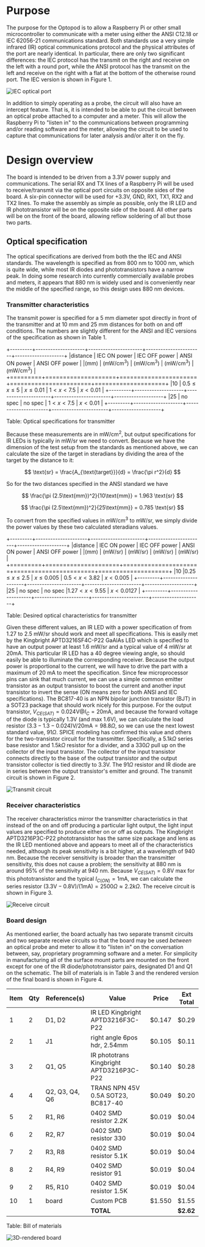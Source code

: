 # Purpose
The purpose for the Optopod is to allow a Raspberry Pi or other small microcontroller to communicate with a meter using either the ANSI C12.18 or IEC 62056-21 communications standard.  Both standards use a very simple infrared (IR) optical communications protocol and the physical attributes of the port are nearly identical.  In particular, there are only two significant differences:  the IEC protocol has the transmit on the right and receive on the left with a round port, while the ANSI protocol has the transmit on the left and receive on the right with a flat at the bottom of the otherwise round port.  The IEC version is shown in Figure 1.

![IEC optical port](Optopod/images/IEC_optical_port.png)

In addition to simply operating as a probe, the circuit will also have an intercept feature.  That is, it is intended to be able to put the circuit between an optical probe attached to a computer and a meter.  This will allow the Raspberry Pi to "listen in" to the communications between programming and/or reading software and the meter, allowing the circuit to be used to capture that communications for later analysis and/or alter it on the fly.

# Design overview
The board is intended to be driven from a 3.3V power supply and communications.  The serial RX and TX lines of a Raspberry Pi will be used to receive/transmit via the optical port circuits on opposite sides of the board.  A six-pin connector will be used for +3.3V, GND, RX1, TX1, RX2 and TX2 lines.   To make the assembly as simple as possible, only the IR LED and IR phototransistor will be on the opposite side of the board.  All other parts will be on the front of the board, allowing reflow soldering of all but those two parts.

## Optical specification
The optical specifications are derived from both the the IEC and ANSI standards.  The wavelength is specified as from 800 nm to 1000 nm, which is quite wide, while most IR diodes and phototransistors have a narrow peak.  In doing some research into currently commercially available probes and meters, it appears that 880 nm is widely used and is conveniently near the middle of the specified range, so this design uses 880 nm devices.

### Transmitter characteristics

The transmit power is specified for a 5 mm diameter spot directly in front of the transmitter and at 10 mm and 25 mm distances for both on and off conditions.  The numbers are slightly different for the ANSI and IEC versions of the specification as shown in Table 1.

+---------+--------------------+----------------------+-----------------------+--------------------+
|distance | IEC ON power       | IEC OFF power        | ANSI ON power         | ANSI OFF power     |
|(mm)     | ($\text{mW/cm}^3$) | ($\text{mW/cm}^3$)   | ($\text{mW/cm}^3$)    | ($\text{mW/cm}^3$) |
+=========+====================+======================+=======================+====================+
|10       | $0.5 \le x \le 5$  | $x \le 0.01$         |  $1 < x < 7.5$        |    $x < 0.01$      |
+---------+--------------------+----------------------+-----------------------+--------------------+
|25       | no spec            |  no spec             |  $1 < x < 7.5$        |    $x < 0.01$      |
+---------+--------------------+----------------------+-----------------------+--------------------+

Table: Optical specifications for transmitter

Because these measurements are in $\text{mW/cm}^2$, but output specifications for IR LEDs is typically in mW/sr we need to convert.  Because we have the dimension of the test setup from the standards as mentioned above, we can calculate the size of the target in steradians by dividing the area of the target by the distance to it:

$$ \text{sr} = \frac{A_{\text{target}}}{d} = \frac{\pi r^2}{d} $$

So for the two distances specified in the ANSI standard we have

$$ \frac{\pi (2.5\text{mm})^2}{10\text{mm}} = 1.963 \text{sr} $$

$$ \frac{\pi (2.5\text{mm})^2}{25\text{mm}} = 0.785 \text{sr} $$

To convert from the specified values in $\text{mW/cm}^3$ to mW/sr, we simply divide the power values by these two calculated steradians values.

+---------+---------------------+----------------------+-----------------------+--------------------+
|distance | IEC ON power        | IEC OFF power        | ANSI ON power         | ANSI OFF power     |
|(mm)     | (mW/sr)             | (mW/sr)              | (mW/sr)               | (mW/sr)            |
+=========+=====================+======================+=======================+====================+
|10       |$0.25 \le x\le 2.5$  | $x \le 0.005$        |  $0.5 < x < 3.82$     |    $x < 0.005$     |
+---------+---------------------+----------------------+-----------------------+--------------------+
|25       | no spec             |  no spec             |$1.27 < x < 9.55$      |    $x < 0.0127$    |
+---------+---------------------+----------------------+-----------------------+--------------------+

Table: Desired optical characteristics for transmitter

Given these different values, an IR LED with a power specification of from 1.27 to 2.5 mW/sr should work and meet all specifications.  This is easily met by the Kingbright APTD3216SF4C-P22 GaAlAs LED which is specified to have an output power at least 1.6 mW/sr and a typical value of 4 mW/sr at 20mA.  This particular IR LED has a 40 degree viewing angle, so should easily be able to illuminate the corresponding receiver.  Because the output power is proportional to the current, we will have to drive the part with a maximum of 20 mA to meet the specification.  Since few microprocessor pins can sink that much current, we can use a simple common emitter transistor as an output transistor to boost the current and another input transistor to invert the sense (ON means zero for both ANSI and IEC specifications).  The BC817-40 is an NPN bipolar junction transistor (BJT) in a SOT23 package that should work nicely for this purpose.  For the output transistor, $V_{CE(SAT)} = 0.024\text{V} @ I_C = 20\text{mA}$, and because the forward voltage of the diode is typically 1.3V (and max 1.6V), we can calculate the load resistor $(3.3 - 1.3 - 0.024)\text{V}/20\text{mA} = 98.8\Omega$, so we can use the next lowest standard value, $91\Omega$.  SPICE modeling has confirmed this value and others for the two-transistor circuit for the transmitter.  Specifically, a $5.1k\Omega$ series base resistor and $1.5k\Omega$ resistor for a divider, and a $330\Omega$ pull up on the collector of the input transistor. The collector of the input transistor connects directly to the base of the output transistor and the output transistor collector is tied directly to 3.3V.  The $91\Omega$ resistor and IR diode are in series between the output transistor's emitter and ground.  The transmit circuit is shown in Figure 2.

![Transmit circuit](Optopod/images/transmit.png)

### Receiver characteristics
The receiver characteristics mirror the transmitter characteristics in that instead of the on and off producing a particular light output, the light input values are specified to produce either on or off as outputs.  The Kingbright APTD3216P3C-P22 phototransistor has the same size package and lens as the IR LED mentioned above and appears to meet all of the characteristics needed, although its peak sensitivity is a bit higher, at a wavelength of 940 nm.  Because the receiver sensitivity is broader than the transmitter sensitivity, this does not cause a problem; the sensitivity at 880 nm is around 95% of the sensitivity at 940 nm.  Because $V_{CE(SAT)} = 0.8\text{V}$ max for this phototransistor and the typical $I_{C(ON)} = 1\text{mA}$, we can calculate the series resistor $(3.3\text{V}-0.8\text{V})/(1\text{mA}) = 2500\Omega \approx 2.2k\Omega$.  The receive circuit is shown in Figure 3.

![Receive circuit](Optopod/images/receive.png)

### Board design
As mentioned earlier, the board actually has two separate transmit circuits and two separate receive circuits so that the board may be used *between* an optical probe and meter to allow it to "listen in" on the conversation between, say, proprietary programming software and a meter.  For simplicity in manufacturing all of the surface mount parts are mounted on the front except for one of the IR diode/phototransistor pairs, designated D1 and Q1 on the schematic.  The bill of materials is in Table 3 and the rendered version of the final board is shown in Figure 4.

 Item| Qty | Reference(s)  |    Value                                 | Price  |Ext Total
-----|-----|---------------|------------------------------------------|--------|----------
 1   | 2   |D1, D2         |IR LED Kingbright APTD3216F3C-P22         |$0.147  |$0.29
 2   | 1   |J1             |right angle 6pos hdr, 2.54mm              |$0.105  |$0.11
 3   | 2   |Q1, Q5         |IR phototrans Kingbright APTD3216P3C-P22  |$0.140  |$0.28
 4   | 4   |Q2, Q3, Q4, Q6 |TRANS NPN 45V 0.5A SOT23, BC817-40        |$0.049  |$0.20
 5   | 2   |R1, R6         |0402 SMD resistor 2.2K                    |$0.019  |$0.04
 6   | 2   |R2, R7         |0402 SMD resistor 330                     |$0.019  |$0.04
 7   | 2   |R3, R8         |0402 SMD resistor 5.1K                    |$0.019  |$0.04
 8   | 2   |R4, R9         |0402 SMD resistor 91                      |$0.019  |$0.04
 9   | 2   |R5, R10        |0402 SMD resistor 1.5K                    |$0.019  |$0.04
 10  | 1   |board          |Custom PCB                                |$1.550  |$1.55
     |     |               | **TOTAL**                                |        |**$2.62**

Table: Bill of materials

![3D-rendered board](Optopod/images/opticalport_front.png)


